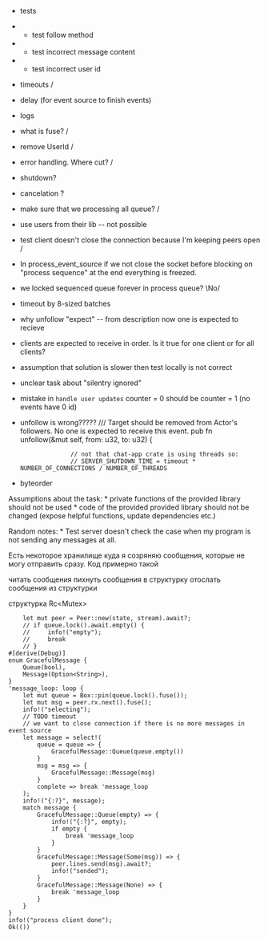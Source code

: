 * tests
* * test follow method
* * test incorrect message content
* * test incorrect user id



* timeouts \/
* delay (for event source to finish events)
* logs
* what is fuse? \/
* remove UserId \/
* error handling. Where cut? \/
* shutdown?
* cancelation ?
* make sure that we processing all queue? \/

* use users from their lib -- not possible

* test client doesn't close the connection because I'm keeping peers open \/

* In process_event_source if we not close the socket before blocking on "process sequence" at the end everything is freezed.

* we locked sequenced queue forever in process queue? \No/

* timeout by 8-sized batches

* why unfollow "expect" -- from description now one is expected to recieve
* clients are expected to receive in order. Is it true for one client or for all clients?
* assumption that solution is slower then test locally is not correct
* unclear task about "silentry ignored"
* mistake in `handle user updates` counter = 0 should be counter = 1 (no events have 0 id)
* unfollow is wrong?????
    /// Target should be removed from Actor's followers. No one is expected to receive this event.
    pub fn unfollow(&mut self, from: u32, to: u32) {


                    // not that chat-app crate is using threads so:
                    // SERVER_SHUTDOWN_TIME = timeout * NUMBER_OF_CONNECTIONS / NUMBER_OF_THREADS
* byteorder

Assumptions about the task:
	* private functions of the provided library should not be used
	* code of the provided provided library should not be changed (expose helpful functions, update dependencies etc.)

Random notes:
	* Test server doesn't check the case when my program is not sending any messages at all.
<!-- Panic while holding a Mutex(checking expected msg) => lock return Error and panics in Mutex -->





Есть некоторое хранилище куда я созряняю сообщения, которые не могу отправить сразу. 
Код примерно такой

читать сообщения
	пихнуть сообщения в структурку
	отослать сообщения из структурки

структурка Rc<Mutex<Data>>






	    let mut peer = Peer::new(state, stream).await?;
        // if queue.lock().await.empty() {
        //     info!("empty");
        //     break
        // }
    #[derive(Debug)]
    enum GracefulMessage {
        Queue(bool),
        Message(Option<String>),
    }
    'message_loop: loop {
        let mut queue = Box::pin(queue.lock().fuse());
        let mut msg = peer.rx.next().fuse();
        info!("selecting");
        // TODO timeout
        // we want to close connection if there is no more messages in event source
        let message = select!(
            queue = queue => {
                GracefulMessage::Queue(queue.empty())
            }
            msg = msg => {
                GracefulMessage::Message(msg)
            }
            complete => break 'message_loop
        );
        info!("{:?}", message);
        match message {
            GracefulMessage::Queue(empty) => {
                info!("{:?}", empty);
                if empty {
                    break 'message_loop
                }
            }
            GracefulMessage::Message(Some(msg)) => {
                peer.lines.send(msg).await?;
                info!("sended");
            }
            GracefulMessage::Message(None) => {
                break 'message_loop
            }
        }
    }
    info!("process client done");
    Ok(())
